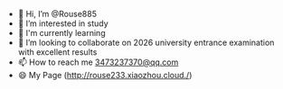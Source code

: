 - 👋 Hi, I’m @Rouse885
- 👀 I’m interested in study
- 🌱 I'm currently learning
- 💞️ I’m looking to collaborate on 2026 university entrance examination with excellent results
- 📫 How to reach me 3473237370@qq.com
- 😄 My Page (http://rouse233.xiaozhou.cloud./)
<!---
Rouse885/Rouse885 is a ✨ special ✨ repository because its `README.md` (this file) appears on your GitHub profile.
You can click the Preview link to take a look at your changes.
--->
